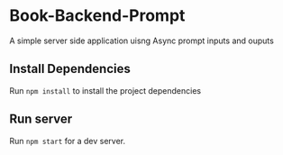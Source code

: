 # Book-Backend-Prompt
A simple server side application uisng Async prompt inputs and ouputs 


## Install Dependencies

Run `npm install` to install the project dependencies  


## Run server

Run `npm start` for a dev server. 




